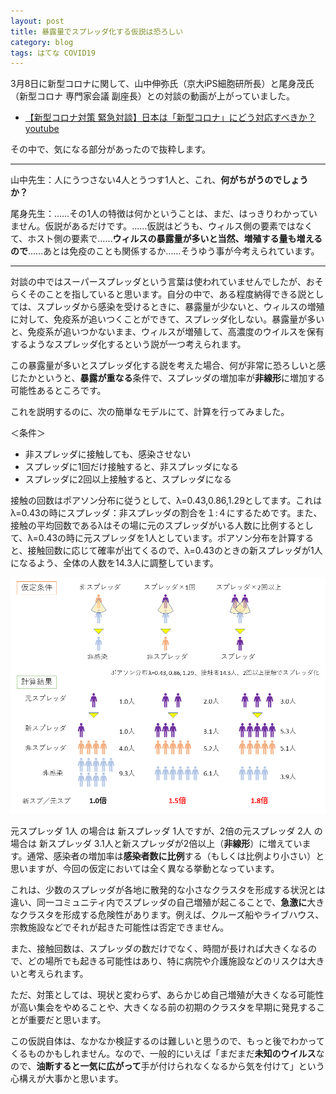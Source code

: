 ```yaml
---
layout: post
title: 暴露量でスプレッダ化する仮説は恐ろしい
category: blog
tags: はてな COVID19
---
```


3月8日に新型コロナに関して、山中伸弥氏（京大iPS細胞研所長）と尾身茂氏（新型コロナ 専門家会議 副座長）との対談の動画が上がっていました。

* [【新型コロナ対策 緊急対談】日本は「新型コロナ」にどう対応すべきか？ youtube](https://youtu.be/iE_g_StinjI?t=346)

その中で、気になる部分があったので抜粋します。

---

山中先生：人にうつさない4人とうつす1人と、これ、**何がちがうのでしょうか？**

尾身先生：……その1人の特徴は何かということは、まだ、はっきりわかっていません。仮説があるだけです。……仮説はどうも、ウィルス側の要素ではなくて、ホスト側の要素で……**ウィルスの暴露量が多いと当然、増殖する量も増えるので**……あとは免疫のことも関係するか……そうゆう事が今考えられています。

---

対談の中ではスーパースプレッダという言葉は使われていませんでしたが、おそらくそのことを指していると思います。自分の中で、ある程度納得できる説としては、スプレッダから感染を受けるときに、暴露量が少ないと、ウィルスの増殖に対して、免疫系が追いつくことができて、スプレッダ化しない。暴露量が多いと、免疫系が追いつかないまま、ウィルスが増殖して、高濃度のウイルスを保有するようなスプレッダ化するという説が一つ考えられます。

この暴露量が多いとスプレッダ化する説を考えた場合、何が非常に恐ろしいと感じたかというと、**暴露が重なる**条件で、スプレッダの増加率が**非線形**に増加する可能性あるところです。

これを説明するのに、次の簡単なモデルにて、計算を行ってみました。

＜条件＞

* 非スプレッダに接触しても、感染させない
* スプレッダに1回だけ接触すると、非スプレッダになる
* スプレッダに2回以上接触すると、スプレッダになる

接触の回数はポアソン分布に従うとして、λ=0.43,0.86,1.29としてます。これはλ=0.43の時にスプレッダ：非スプレッダの割合を１:４にするためです。また、接触の平均回数であるλはその場に元のスプレッダがいる人数に比例するとして、λ=0.43の時に元スプレッダを1人としています。ポアソン分布を計算すると、接触回数に応じて確率が出てくるので、λ=0.43のときの新スプレッダが1人になるよう、全体の人数を14.3人に調整しています。

![imgae](/images/20200312-01.PNG)


元スプレッダ 1人 の場合は 新スプレッダ 1人ですが、2倍の元スプレッダ 2人 の場合は 新スプレッダ 3.1人と新スプレッダが2倍以上（**非線形**）に増えています。通常、感染者の増加率は**感染者数に比例**する（もしくは比例より小さい）と思いますが、今回の仮定においては全く異なる挙動となっています。

これは、少数のスプレッダが各地に散発的な小さなクラスタを形成する状況とは違い、同一コミュニティ内でスプレッダの自己増殖が起こることで、**急激に**大きなクラスタを形成する危険性があります。例えば、クルーズ船やライブハウス、宗教施設などでそれが起きた可能性は否定できません。

また、接触回数は、スプレッダの数だけでなく、時間が長ければ大きくなるので、どの場所でも起きる可能性はあり、特に病院や介護施設などのリスクは大きいと考えられます。

ただ、対策としては、現状と変わらず、あらかじめ自己増殖が大きくなる可能性が高い集会をやめることや、大きくなる前の初期のクラスタを早期に発見することが重要だと思います。

この仮説自体は、なかなか検証するのは難しいと思うので、もっと後でわかってくるものかもしれません。なので、一般的にいえば「まだまだ**未知のウイルス**なので、**油断すると一気に広がって**手が付けられなくなるから気を付けて」という心構えが大事かと思います。


